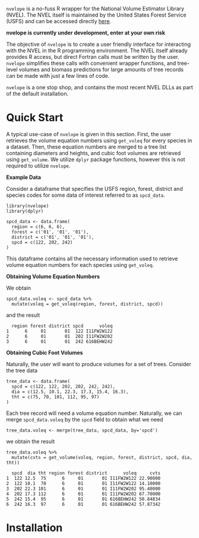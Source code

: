 `nvelope` is a no-fuss R wrapper for the National Volume Estimator Library
(NVEL). The NVEL itself is maintained by the United States Forest Service (USFS)
and can be accessed directly [here](https://www.fs.usda.gov/forestmanagement/products/measurement/volume/nvel/index.php).

**nvelope is currently under development, enter at your own risk**

The objective of `nvelope` is to create a user friendly interface for
interacting with the NVEL in the R programming environment. The NVEL itself
already provides R access, but direct Fortran calls must be written by the user.
`nvelope` simplifies these calls with convenient wrapper functions, and
tree-level volumes and biomass predictions for large amounts of tree records can
be made with just a few lines of code.

`nvelope` is a one stop shop, and contains the most recent NVEL DLLs as part of
the default installation.

# Quick Start

A typical use-case of `nvelope` is given in this section. First, the user
retrieves the volume equation numbers using `get_voleq` for every species in a
dataset. Then, these equation numbers are merged to a tree list containing
diameters and heights, and cubic foot volumes are retrieved using `get_volume`.
We utilize `dplyr` package functions, however this is not required to utilize
`nvelope`.

**Example Data**

Consider a dataframe that specifies the USFS region, forest, district and
species codes for some data of interest referred to as `spcd_data`.

```{r}
library(nvelope)
library(dplyr)

spcd_data <- data.frame(
  region = c(6, 6, 6),
  forest = c('01', '01', '01'),
  district = c('01', '01', '01'),
  spcd = c(122, 202, 242)
)
```

This dataframe contains all the necessary information used to retrieve volume
equation numbers for each species using `get_voleq`. 

**Obtaining Volume Equation Numbers**

We obtain

```{r}
spcd_data.voleq <- spcd_data %>%
  mutate(voleq = get_voleq(region, forest, district, spcd))
```

and the result

```{r}
  region forest district spcd      voleq
1      6     01       01  122 I11FW2W122
2      6     01       01  202 I11FW2W202
3      6     01       01  242 616BEHW242
```

**Obtaining Cubic Foot Volumes**

Naturally, the user will want to produce volumes for a set of trees. Consider
the tree data

```{r}
tree_data <- data.frame(
  spcd = c(122, 122, 202, 202, 242, 242),
  dia = c(12.5, 10.1, 22.3, 17.3, 15.4, 16.3),
  tht = c(75, 70, 101, 112, 95, 97)
)
```

Each tree record will need a volume equation number. Naturally, we can merge
`spcd_data.voleq` by the `spcd` field to obtain what we need

```{r}
tree_data.voleq <- merge(tree_data, spcd_data, by='spcd')
```

we obtain the result

```{r}
tree_data.voleq %>%
  mutate(cvts = get_volume(voleq, region, forest, district, spcd, dia, tht))

  spcd  dia tht region forest district      voleq     cvts
1  122 12.5  75      6     01       01 I11FW2W122 22.90000
2  122 10.1  70      6     01       01 I11FW2W122 14.10000
3  202 22.3 101      6     01       01 I11FW2W202 95.40000
4  202 17.3 112      6     01       01 I11FW2W202 67.70000
5  242 15.4  95      6     01       01 616BEHW242 50.84834
6  242 16.3  97      6     01       01 616BEHW242 57.87342
```


# Installation
